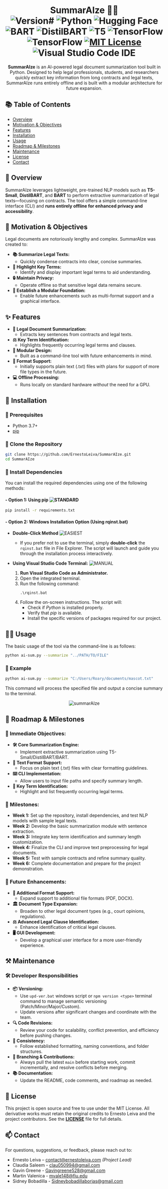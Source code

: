 <div align="center">
    <h1>SummarAIze 🤖✨</br>
      <img src="https://img.shields.io/github/package-json/v/ErnestoLeiva/SummarAIze?style=plastic&label=🔖 Version&color=orange&cacheSeconds=60" alt="Version#" >
      <img src="https://img.shields.io/badge/Python_+_Tkinter-Backend_+_Front--end-green?style=plastic&logo=python&logoColor=%233776AB" alt="Python">
      <img src="https://img.shields.io/badge/%F0%9F%A4%97%20Hugging%20Face-Transformers-blue?style=plastic" alt="Hugging Face"> 
      <img src="https://img.shields.io/badge/%F0%9F%A4%97_Model-BART-purple?style=plastic" alt="BART">
      <img src="https://img.shields.io/badge/%F0%9F%A4%97_Model-DistilBART-purple?style=plastic" alt="DistilBART">
      <img src="https://img.shields.io/badge/%F0%9F%A4%97_Model-Google--T5-purple?style=plastic" alt="T5">
      <img src="https://img.shields.io/badge/ML/DL-TensorFlow-%23FF6F00.svg?style=plastic&logo=TensorFlow&logoColor=white" alt="TensorFlow">
      <img src="https://img.shields.io/badge/ML/DL-NumPy-%23013243.svg?style=plastic&logo=numpy&logoColor=white" alt="TensorFlow">
      <a href="LICENSE">
        <img src="https://img.shields.io/badge/⚖️_License-MIT-yellow.svg?style=plastic" alt="MIT License">
      </a>
      <img src="https://img.shields.io/badge/💻_IDE-Visual_Studio_Code-0078d7.svg?style=plastic&logo=visual-studio-code&logoColor=white" alt="Visual Studio Code IDE">
    </h1>

**SummarAIze** is an AI-powered legal document summarization tool built in Python. Designed to help legal professionals, students, and researchers quickly extract key information from long contracts and legal texts, SummarAIze runs entirely offline and is built with a modular architecture for future expansion.
</div>




## 📚 Table of Contents
- [Overview](#overview)
- [Motivation & Objectives](#motivation--objectives)
- [Features](#features)
- [Installation](#installation)
- [Usage](#usage)
- [Roadmap & Milestones](#roadmap--milestones)
- [Maintenance](#maintenance)
- [License](#license)
- [Contact](#contact)




## <a id="overview"></a>📖 Overview
SummarAIze leverages lightweight, pre-trained NLP models such as **T5-Small**, **DistilBART**, and **BART** to perform extractive summarization of legal texts—focusing on contracts. The tool offers a simple command-line interface (CLI) and **runs entirely offline for enhanced privacy and accessibility**.




## <a id="motivation--objectives"></a>🎯 Motivation & Objectives
Legal documents are notoriously lengthy and complex. SummarAIze was created to:
- **📚 Summarize Legal Texts:**   
  - Quickly condense contracts into clear, concise summaries.
- **🔑 Highlight Key Terms:**   
  - Identify and display important legal terms to aid understanding.
- **🔒 Maintain Privacy:**   
  - Operate offline so that sensitive legal data remains secure.
- **🧩 Establish a Modular Foundation:**   
  - Enable future enhancements such as multi-format support and a graphical interface.





## <a id="features"></a>✨ Features
- **📝 Legal Document Summarization:**   
  - Extracts key sentences from contracts and legal texts.
- **⚖️ Key Term Identification:**   
  - Highlights frequently occurring legal terms and clauses.
- **🔧 Modular Design:**   
  - Built as a command-line tool with future enhancements in mind.
- **📄 Format Support:**   
  - Initially supports plain text (.txt) files with plans for support of more file types in the future.
- **💻 Offline Processing:**   
  - Runs locally on standard hardware *without* the need for a GPU.





## <a id="installation"></a>💾 Installation
### 🔹 Prerequisites
- Python 3.7+
- [pip](https://pip.pypa.io/en/stable/)

### 🔹 Clone the Repository
```bash
git clone https://github.com/ErnestoLeiva/SummarAIze.git
cd SummarAIze
```

### 🔹 Install Dependencies
You can install the required dependencies using one of the following methods:

#### - Option 1: Using pip ![STANDARD](https://img.shields.io/badge/Universal%20(Mac%2FLinux%2FWindows)-gray?style=plastic&label=STANDARD&labelColor=blue)
```bash
pip install -r requirements.txt
```

#### - Option 2: Windows Installation Option (Using rqinst.bat) 
- **Double-Click Method** ![EASIEST](https://img.shields.io/badge/Windows%20Only*-gray?style=plastic&label=EASIEST&labelColor=brightgreen)
  - If you prefer not to use the terminal, simply **double-click** the `rqinst.bat` file in File Explorer. The script will launch and guide you through the installation process interactively.
  
- **Using Visual Studio Code Terminal:** ![MANUAL](https://img.shields.io/badge/Windows%20Only*-gray?style=plastic&label=MANUAL&labelColor=orange)
  1. **Run Visual Studio Code as Administrator.**
  2. Open the integrated terminal.
  3. Run the following command:
     ```bat
     .\rqinst.bat
     ```
  4. Follow the on-screen instructions. The script will:
     - Check if *Python* is installed properly.
     - Verify that *pip* is available.
     - Install the specific versions of packages required for our project.




## <a id="usage"></a>🏃‍♂️ Usage
The basic usage of the tool via the command-line is as follows:
```bash
python ai-sum.py --summarize "../PATH/TO/FILE"
```
### 🔹 Example
```bash
python ai-sum.py --summarize "C:/Users/Roary/documents/mascot.txt"
```
This command will process the specified file and output a concise summary to the terminal.

<div align="center">
  <img src="https://i.imgur.com/ZDYyQLQ.png" alt="summarAIze">
</div>



## <a id="roadmap--milestones"></a>🚀 Roadmap & Milestones

### 🎯 Immediate Objectives:
- **🛠️ Core Summarization Engine:**   
  - Implement extractive summarization using T5-Small/DistilBART/BART.
- **📄 Text Format Support:**   
  - Focus on plain text (.txt) files with clear formatting guidelines.
- **⌨️ CLI Implementation:**   
  - Allow users to input file paths and specify summary length.
- **🔑 Key Term Identification:**   
  - Highlight and list frequently occurring legal terms.

### 📅 Milestones:
- **Week 1:** Set up the repository, install dependencies, and test NLP models with sample legal texts.
- **Week 2:** Develop the basic summarization module with sentence extraction.
- **Week 3:** Integrate key term identification and summary length customization.
- **Week 4:** Finalize the CLI and improve text preprocessing for legal documents.
- **Week 5:** Test with sample contracts and refine summary quality.
- **Week 6:** Complete documentation and prepare for the project demonstration.

### 🔮 Future Enhancements:
- **📑 Additional Format Support:**   
  - Expand support to additional file formats (PDF, DOCX).
- **🏛️ Document Type Expansion:**   
  - Broaden to other legal document types (e.g., court opinions, regulations).
- **⚖️ Advanced Legal Clause Identification:**   
  - Enhance identification of critical legal clauses.
- **🖥️ GUI Development:**   
  - Develop a graphical user interface for a more user-friendly experience.




## <a id="maintenance"></a>⚒️ Maintenance

### 🛠️ Developer Responsibilities
- **📦 Versioning:**  
  - Use `upd-ver.bat` windows script or `npm version <type>` terminal command to manage semantic versioning (Patch/Minor/Major/Custom).   
  - Update versions after significant changes and coordinate with the team.
- **🔍 Code Revisions:**  
  - Review your code for scalability, conflict prevention, and efficiency before pushing changes.
- **🔗 Consistency:**  
  - Follow established formatting, naming conventions, and folder structures.
- **🌿 Branching & Contributions:**  
  - Always pull the latest `main` before starting work, commit incrementally, and resolve conflicts before merging.
- **📚 Documentation:**  
  - Update the README, code comments, and roadmap as needed.


## <a id="license"></a>📝 License
This project is open source and free to use under the MIT License. All derivative works must retain the original credits to Ernesto Leiva and the project contributors. See the **[LICENSE](LICENSE)** file for full details.




## <a id="contact"></a>📫 Contact
For questions, suggestions, or feedback, please reach out to:
- Ernesto Leiva – contact@ernestoleiva.com *(Project Lead)*
- Claudia Saleem - clau050994@gmail.com
- Gavin Greene - Gavingreene528@gmail.com
- Martin Valenica - mvale148@fiu.edu
- Sidney Bobadilla - Sidneybobadillaborjas@gmail.com
  
